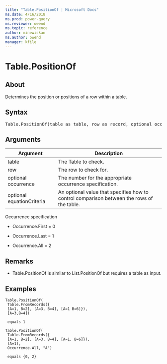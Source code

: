 ```yaml
---
title: "Table.PositionOf | Microsoft Docs"
ms.date: 4/16/2018
ms.prod: power-query
ms.reviewer: owend
ms.topic: reference
author: minewiskan
ms.author: owend
manager: kfile
---
```

# Table.PositionOf

  
## About  
Determines the position or positions of a row within a table.  
  
## Syntax

<pre>
Table.PositionOf(table as table, row as record, optional occurrence as nullable number, optional equationCriteria as any) as any  
</pre>
  
## Arguments  
  
|Argument|Description|  
|------------|---------------|  
|table|The Table to check.|  
|row|The row to check for.|  
|optional occurrence|The number for the appropriate occurrence specification.|  
|optional equationCriteria|An optional value that specifies how to control comparison between the rows of the table.|  
  
Occurrence specification  
  
-   Occurrence.First = 0  
  
-   Occurrence.Last = 1  
  
-   Occurrence.All = 2  
  
## <a name="__toc360789683"></a>Remarks  
  
-   Table.PositionOf is similar to List.PositionOf but requires a table as input.  
  
## Examples  
  
```powerquery-m
Table.PositionOf(   
 Table.FromRecords({  
 [A=1, B=2], [A=3, B=4], [A=1 B=6]}),   
 [A=3,B=4])  
  
 equals 1  
```  
  
```powerquery-m
Table.PositionOf(  
 Table.FromRecords({  
 [A=1, B=2], [A=3, B=4], [A=1, B=6]}),   
 [A=1],   
 Occurrence.All, "A")  
  
 equals {0, 2}  
```  
